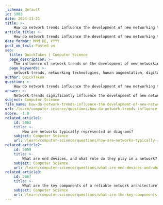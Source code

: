 ```yaml
---
_schema: default
id: 5083
date: 2024-11-21
title: >-
    How do network trends influence the development of new networking technologies?
article_title: >-
    How do network trends influence the development of new networking technologies?
date_format: MMM DD, YYYY
post_on_text: Posted on
seo:
  title: QuickTakes | Computer Science
  page_description: >-
    The influence of network trends on the development of new networking technologies, focusing on human augmentation, hybrid workforce management, AI integration, cloud and edge computing, emerging standards, and industry-specific solutions.
  page_keywords: >-
    network trends, networking technologies, human augmentation, digital-physical fusion, hybrid workforce, Secure Access Service Edge, SASE, Software-Defined WAN, AI integration, cloud computing, edge computing, networking standards, Wi-Fi 6E, industry-specific solutions, innovation, low latency, high bandwidth
author: QuickTakes
question: >-
    How do network trends influence the development of new networking technologies?
answer: >-
    Network trends significantly influence the development of new networking technologies by shaping the requirements and expectations of users and businesses. Here are some key ways in which these trends are driving innovation:\n\n1. **Human Augmentation and Digital-Physical Fusion**: As we move towards the 6G era, the integration of human augmentation technologies (like augmented reality and virtual reality) and digital-physical fusion (the blending of digital and physical environments) is expected to demand networks that can support high bandwidth and low latency. Current networks, despite being more flexible and reliable, often fall short of the performance required for these advanced applications, prompting the development of new technologies that can meet these needs.\n\n2. **Hybrid Workforce Management**: The shift towards a hybrid workforce, where employees work both remotely and on-site, necessitates networking solutions that can seamlessly support diverse working environments. This trend is driving the adoption of technologies like Secure Access Service Edge (SASE) and Software-Defined Wide Area Networks (SD-WAN), which provide the agility and security required for modern business operations.\n\n3. **Artificial Intelligence (AI) Integration**: The role of AI in networking is expanding, with predictions that AI will enhance network monitoring and cybersecurity. AI-driven solutions are being developed to automate network management, improve threat detection, and provide conversational interfaces for network teams, thereby streamlining operations and enhancing security.\n\n4. **Cloud and Edge Computing**: The increasing reliance on cloud services and edge computing is reshaping network architecture. As businesses migrate to cloud-based solutions, the demand for high-capacity, low-latency networks grows. Technologies that facilitate multi-cloud connectivity and network automation are emerging to address these challenges, ensuring that businesses can efficiently manage their data and applications across various platforms.\n\n5. **Emerging Standards and Protocols**: As new technologies like Wi-Fi 6E and microsegmentation for IoT devices gain traction, networking standards and protocols are evolving to support these advancements. The need for secure, high-performance networks that can handle diverse traffic types—such as live streaming, VoIP, and IoT communications—drives the development of innovative solutions.\n\n6. **Industry-Specific Solutions**: The rise of industry cloud platforms tailored to specific sectors is another trend influencing networking technology. These platforms integrate various cloud services to meet the unique needs of industries, prompting the development of specialized networking solutions that enhance performance and security.\n\nIn summary, network trends are not only shaping the current landscape of networking technologies but are also paving the way for future innovations. As businesses adapt to new working models, technological advancements, and security challenges, the demand for more robust, flexible, and intelligent networking solutions will continue to grow.
subject: Computer Science
file_name: how-do-network-trends-influence-the-development-of-new-networking-technologies.md
url: /learn/computer-science/questions/how-do-network-trends-influence-the-development-of-new-networking-technologies
score: -1.0
related_article1:
    id: 5062
    title: >-
        How are networks typically represented in diagrams?
    subject: Computer Science
    url: /learn/computer-science/questions/how-are-networks-typically-represented-in-diagrams
related_article2:
    id: 5059
    title: >-
        What are end devices, and what role do they play in a network?
    subject: Computer Science
    url: /learn/computer-science/questions/what-are-end-devices-and-what-role-do-they-play-in-a-network
related_article3:
    id: 5067
    title: >-
        What are the key components of a reliable network architecture?
    subject: Computer Science
    url: /learn/computer-science/questions/what-are-the-key-components-of-a-reliable-network-architecture
---
```


&nbsp;